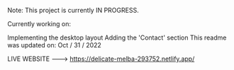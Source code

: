 Note: This project is currently IN PROGRESS.

Currently working on:

Implementing the desktop layout
Adding the 'Contact' section
This readme was updated on: Oct / 31 / 2022

LIVE WEBSITE ---> https://delicate-melba-293752.netlify.app/